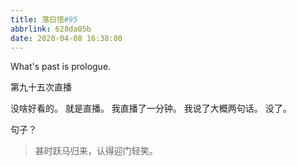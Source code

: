 ```yaml
---
title: 落日悟#95
abbrlink: 628da05b
date: 2020-04-08 16:38:00
---
```

What's past is prologue.

<!--more-->第九十五次直播
没啥好看的。
就是直播。
我直播了一分钟。
我说了大概两句话。
没了。

句子？

> 甚时跃马归来，认得迎门轻笑。